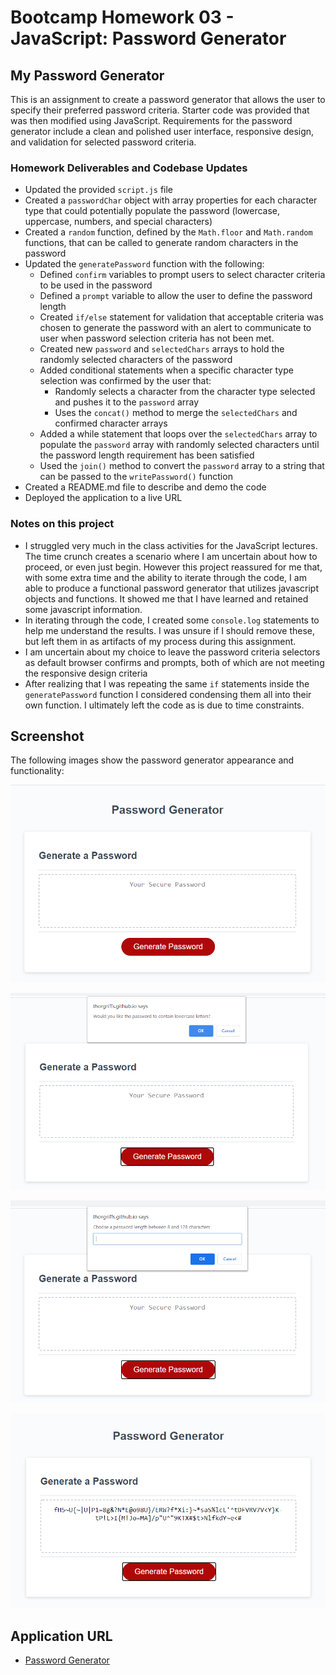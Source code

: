 # Bootcamp Homework 03 - JavaScript: Password Generator

## My Password Generator

This is an assignment to create a password generator that allows the user to specify their preferred password criteria.  Starter code was provided that was then modified using JavaScript.  Requirements for the password generator include a clean and polished user interface, responsive design, and validation for selected password criteria.    

### Homework Deliverables and Codebase Updates

* Updated the provided `script.js` file
* Created a `passwordChar` object with array properties for each character type that could potentially populate the password (lowercase, uppercase, numbers, and special characters)
* Created a `random` function, defined by the `Math.floor` and `Math.random` functions, that can be called to generate random characters in the password
* Updated the `generatePassword` function with the following:
    * Defined `confirm` variables to prompt users to select character criteria to be used in the password
    * Defined a `prompt` variable to allow the user to define the password length
    * Created `if/else` statement for validation that acceptable criteria was chosen to generate the password with an alert to communicate to user when password selection criteria has not been met.  
    * Created new `password` and `selectedChars` arrays to hold the randomly selected characters of the password
    * Added conditional statements when a specific character type selection was confirmed by the user that:
        * Randomly selects a character from the character type selected and pushes it to the `password` array
        * Uses the `concat()` method to merge the `selectedChars` and confirmed character arrays
    * Added a while statement that loops over the `selectedChars` array to populate the `password` array with randomly selected characters until the password length requirement has been satisfied
    * Used the `join()` method to convert the `password` array to a string that can be passed to the `writePassword()` function
* Created a README.md file to describe and demo the code
* Deployed the application to a live URL


### Notes on this project

* I struggled very much in the class activities for the JavaScript lectures.  The time crunch creates a scenario where I am uncertain about how to proceed, or even just begin.  However this project reassured for me that, with some extra time and the ability to iterate through the code, I am able to produce a functional password generator that utilizes javascript objects and functions.  It showed me that I have learned and retained some javascript information.
* In iterating through the code, I created some `console.log` statements to help me understand the results.  I was unsure if I should remove these, but left them in as artifacts of my process during this assignment.  
* I am uncertain about my choice to leave the password criteria selectors as default browser confirms and prompts, both of which are not meeting the responsive design criteria
* After realizing that I was repeating the same `if` statements inside the `generatePassword` function I considered condensing them all into their own function.  I ultimately left the code as is due to time constraints. 

## Screenshot

The following images show the password generator appearance and functionality:

![Password Generator](./assets/password-generator-form.png)


![Password Criteria Confrim](./assets/selection-criteria-confirm.png)


![Password Length Prompt](./assets/password-length-prompt.png)


![Generated Password](./assets/generated-password.png)


## Application URL
* [Password Generator](https://thorgriffs.github.io/pw-gen/)